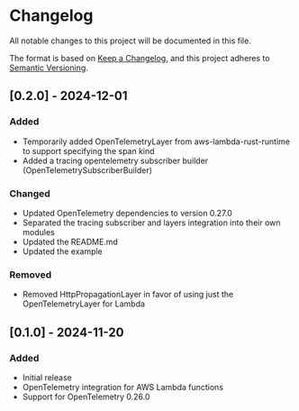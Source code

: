# Changelog
All notable changes to this project will be documented in this file.

The format is based on [Keep a Changelog](https://keepachangelog.com/en/1.0.0/),
and this project adheres to [Semantic Versioning](https://semver.org/spec/v2.0.0.html).


## [0.2.0] - 2024-12-01

### Added
- Temporarily added OpenTelemetryLayer from aws-lambda-rust-runtime to support specifying the span kind
- Added a tracing opentelemetry subscriber builder (OpenTelemetrySubscriberBuilder)

### Changed
- Updated OpenTelemetry dependencies to version 0.27.0
- Separated the tracing subscriber and layers integration into their own modules
- Updated the README.md
- Updated the example

### Removed
- Removed HttpPropagationLayer in favor of using just the OpenTelemetryLayer for Lambda

## [0.1.0] - 2024-11-20

### Added
- Initial release
- OpenTelemetry integration for AWS Lambda functions
- Support for OpenTelemetry 0.26.0
